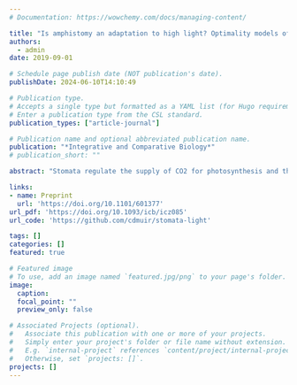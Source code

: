 ```yaml
---
# Documentation: https://wowchemy.com/docs/managing-content/

title: "Is amphistomy an adaptation to high light? Optimality models of stomatal traits along light gradients"
authors: 
  - admin
date: 2019-09-01

# Schedule page publish date (NOT publication's date).
publishDate: 2024-06-10T14:10:49

# Publication type.
# Accepts a single type but formatted as a YAML list (for Hugo requirements).
# Enter a publication type from the CSL standard.
publication_types: ["article-journal"]

# Publication name and optional abbreviated publication name.
publication: "*Integrative and Comparative Biology*"
# publication_short: ""

abstract: "Stomata regulate the supply of CO2 for photosynthesis and the rate of water loss out of the leaf. The presence of stomata on both leaf surfaces, termed amphistomy, increases photosynthetic rate, is common in plants from high light habitats, and rare otherwise. In this study I use optimality models based on leaf energy budget and photosynthetic models to ask why amphistomy is common in high light habitats. I developed an R package leafoptimizer to solve for stomatal traits that optimally balance carbon gain with water loss in a given environment. The model predicts that amphistomy is common in high light because its marginal effect on carbon gain is greater than in the shade, but only if the costs of amphistomy are also lower under high light than in the shade. More generally, covariation between costs and benefits may explain why stomatal and other traits form discrete phenotypic clusters."

links:
- name: Preprint
  url: 'https://doi.org/10.1101/601377'
url_pdf: 'https://doi.org/10.1093/icb/icz085'
url_code: 'https://github.com/cdmuir/stomata-light'

tags: []
categories: []
featured: true

# Featured image
# To use, add an image named `featured.jpg/png` to your page's folder. 
image:
  caption: 
  focal_point: ""
  preview_only: false

# Associated Projects (optional).
#   Associate this publication with one or more of your projects.
#   Simply enter your project's folder or file name without extension.
#   E.g. `internal-project` references `content/project/internal-project/index.md`.
#   Otherwise, set `projects: []`.
projects: []
---
```


